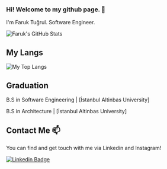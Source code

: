 ### Hi! Welcome to my github page. 👋


I'm Faruk Tuğrul. Software Engineer.


![Faruk's GitHub Stats](https://github-readme-stats.vercel.app/api?username=frktgrl&show_icons=true)


## My Langs

 <img  src="https://github-readme-stats.vercel.app/api/top-langs/?username=frktgrl&layout=compact&hide=html,css" alt="My Top Langs" />


## Graduation

B.S in Software Engineering |  [İstanbul Altinbas University]

B.S in Architecture         |  [İstanbul Altinbas University]


## Contact Me 📫

You can find and get touch with me via Linkedin and Instagram!
       
[![Linkedin Badge](https://img.shields.io/badge/faruktgrl-follow%20on%20linkedin-blue?style=for-the-badge&logo=linkedin)](https://www.linkedin.com/in/faruktgrl/)

